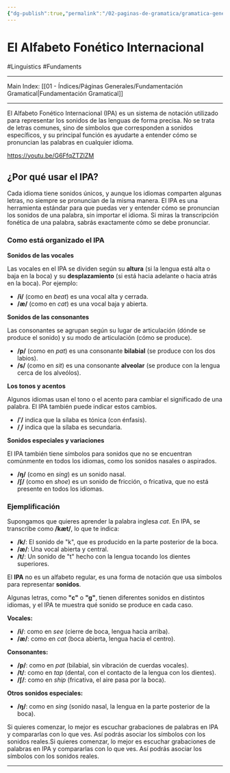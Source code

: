 ```yaml
---
{"dg-publish":true,"permalink":"/02-paginas-de-gramatica/gramatica-general/el-alfabeto-fonetico-internacional/"}
---
```


# El Alfabeto Fonético Internacional
#Linguistics #Fundaments 
___
Main Index: [[01 - Índices/Páginas Generales/Fundamentación Gramatical\|Fundamentación Gramatical]]
___
El Alfabeto Fonético Internacional (IPA) es un sistema de notación utilizado para representar los sonidos de las lenguas de forma precisa. No se trata de letras comunes, sino de símbolos que corresponden a sonidos específicos, y su principal función es ayudarte a entender cómo se pronuncian las palabras en cualquier idioma.

https://youtu.be/G6FfqZTZlZM

## ¿Por qué usar el IPA?
Cada idioma tiene sonidos únicos, y aunque los idiomas comparten algunas letras, no siempre se pronuncian de la misma manera. El IPA es una herramienta estándar para que puedas ver y entender cómo se pronuncian los sonidos de una palabra, sin importar el idioma. Si miras la transcripción fonética de una palabra, sabrás exactamente cómo se debe pronunciar.

### Como está organizado el IPA

**Sonidos de las vocales**

Las vocales en el IPA se dividen según su **altura** (si la lengua está alta o baja en la boca) y su **desplazamiento** (si está hacia adelante o hacia atrás en la boca). Por ejemplo:

- **/i/** (como en _beat_) es una vocal alta y cerrada.
- **/æ/** (como en _cat_) es una vocal baja y abierta.

**Sonidos de las consonantes**

Las consonantes se agrupan según su lugar de articulación (dónde se produce el sonido) y su modo de articulación (cómo se produce).

- **/p/** (como en _pat_) es una consonante **bilabial** (se produce con los dos labios).
- **/s/** (como en _sit_) es una consonante **alveolar** (se produce con la lengua cerca de los alveólos).

**Los tonos y acentos**

Algunos idiomas usan el tono o el acento para cambiar el significado de una palabra. El IPA también puede indicar estos cambios.

- **/ˈ/** indica que la sílaba es tónica (con énfasis).
- **/ˌ/** indica que la sílaba es secundaria.

**Sonidos especiales y variaciones**

El IPA también tiene símbolos para sonidos que no se encuentran comúnmente en todos los idiomas, como los sonidos nasales o aspirados.

- **/ŋ/** (como en _sing_) es un sonido nasal.
- **/ʃ/** (como en _shoe_) es un sonido de fricción, o fricativa, que no está presente en todos los idiomas.

### Ejemplificación

Supongamos que quieres aprender la palabra inglesa _cat_. En IPA, se transcribe como **/kæt/**, lo que te indica:

- **/k/**: El sonido de "k", que es producido en la parte posterior de la boca.
- **/æ/**: Una vocal abierta y central.
- **/t/**: Un sonido de "t" hecho con la lengua tocando los dientes superiores.

El **IPA** no es un alfabeto regular, es una forma de notación que usa símbolos para representar **sonidos**.

Algunas letras, como **"c"** o **"g"**, tienen diferentes sonidos en distintos idiomas, y el IPA te muestra qué sonido se produce en cada caso.

**Vocales:**

- **/i/**: como en _see_ (cierre de boca, lengua hacia arriba).
- **/æ/**: como en _cat_ (boca abierta, lengua hacia el centro).

**Consonantes:**

- **/p/**: como en _pat_ (bilabial, sin vibración de cuerdas vocales).
- **/t/**: como en _tap_ (dental, con el contacto de la lengua con los dientes).
- **/ʃ/**: como en _ship_ (fricativa, el aire pasa por la boca).

**Otros sonidos especiales:**

- **/ŋ/**: como en _sing_ (sonido nasal, la lengua en la parte posterior de la boca).

Si quieres comenzar, lo mejor es escuchar grabaciones de palabras en IPA y compararlas con lo que ves. Así podrás asociar los símbolos con los sonidos reales.Si quieres comenzar, lo mejor es escuchar grabaciones de palabras en IPA y compararlas con lo que ves. Así podrás asociar los símbolos con los sonidos reales.



___